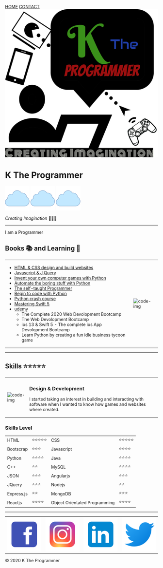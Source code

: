 <!DOCTYPE html>
<html lang="en">
<head>
    <meta charset="UTF-8">
    <meta name="viewport" content="width=device-width, initial-scale=1.0, shrink-to-fit=no">
    <title>K The Programmer</title>
    <link rel="stylesheet" type="text/css" href="style.css">
    <link rel="icon" href="images/favicon.ico">
</head>
<body>
    <div class="nav">
        <a href="PersonalSite.html">HOME</a>
        <a href="Contact.html">CONTACT</a>
    </div>
<div class="top-container">
    <img src="images/creating.png" alt="K The Programmer Pic">
     <h1><span class="K">K </span><span class="The">The </span><span class="Programmer">Programmer</span></h1>       
    <img class="cloud1" src="images/cloud.png" alt="Cloud">
    <img class="cloud2" src="images/cloud.png" alt="Cloud">
    <img class="cloud3" src="images/cloud.png" alt="Cloud">
    <p class="creating"><em>Creating Imagination </em>👨🏾‍💻</p>
    <hr>
    <p class="program">I am a Programmer</p>
</div>
<div class="">    
    <h2>Books 📚 and Learning 🤔</h2>
    <table>
        <tr>
            <td><ul>
                <li><a href="https://www.amazon.com/HTML-CSS-Design-Build-Websites/dp/1118008189/ref=sr_1_4?crid=1CLUJV7N0GGUM&dchild=1&keywords=html+and+css&qid=1595621730&sprefix=html%2Caps%2C183&sr=8-4">HTML & CSS design and build websites</a></li>
                <li><a href="https://www.amazon.com/JavaScript-JQuery-Interactive-Front-End-Development/dp/1118531647/ref=pd_sbs_14_2/138-6393569-5331657?_encoding=UTF8&pd_rd_i=1118531647&pd_rd_r=27a0308c-4994-4067-af7d-9d7fe856437e&pd_rd_w=iMioF&pd_rd_wg=UpYQk&pf_rd_p=bdc67ba8-ab69-42ee-b8d8-8f5336b36a83&pf_rd_r=FZFAC70313N9GR1K66W7&psc=1&refRID=FZFAC70313N9GR1K66W7">Javascript & J Query</a></li>
                <li><a href="https://www.amazon.com/Invent-Your-Computer-Games-Python/dp/1593277954/ref=sr_1_2?crid=3LAUT24II2UYM&dchild=1&keywords=invent+your+own+computer+games+with+python&qid=1595622150&s=books&sprefix=invent%2Cstripbooks%2C367&sr=1-2">Invent your own computer games with Python</a></li>
                <li><a href="https://www.amazon.com/Automate-Boring-Stuff-Python-Programming/dp/1593275994/ref=sr_1_3?crid=18SMGC8D2CQ3G&dchild=1&keywords=automate+the+boring+stuff+with+python&qid=1595622275&s=books&sprefix=auto%2Cstripbooks%2C702&sr=1-3">Automate the boring stuff with Python</a></li>
                <li><a href="https://www.amazon.com/Self-Taught-Programmer-Definitive-Programming-Professionally/dp/0999685902/ref=sr_1_2?crid=23VLGU3JDMUX9&dchild=1&keywords=the+self+taught+programmer&qid=1595622768&s=books&sprefix=the+self+%2Cstripbooks%2C186&sr=1-2">The self-taught Programmer</a></li>
                <li><a href="https://www.amazon.com/Begin-Code-Python-Rob-Miles/dp/1509304525/ref=sr_1_2?crid=11YX53AH4TR21&dchild=1&keywords=begin+to+code+with+python&qid=1595622873&s=books&sprefix=begin+to+%2Cstripbooks%2C180&sr=1-2">Begin to code with Python</a></li>
                <li><a href="https://www.amazon.com/Python-Crash-Course-2nd-Edition/dp/1593279280/ref=sr_1_3?crid=28ES73L0ZBTGF&dchild=1&keywords=python+crash+course&qid=1595622945&s=books&sprefix=python+cr%2Cstripbooks%2C185&sr=1-3">Python crash course</a></li>
                <li><a href="https://www.amazon.com/Mastering-Swift-latest-programming-language/dp/1789139864/ref=sr_1_2_sspa?crid=2KTQRXJQITMMV&dchild=1&keywords=mastering+swift+5&qid=1595623086&s=books&sprefix=mastering+swift%2Cstripbooks%2C179&sr=1-2-spons&psc=1&spLa=ZW5jcnlwdGVkUXVhbGlmaWVyPUFJV0tFN09RNzlCU0UmZW5jcnlwdGVkSWQ9QTAzMTc3NzhPTjJVRkdLMjRJQlYmZW5jcnlwdGVkQWRJZD1BMDg5NDk0MTJDRTZQVEE0SzVZTjYmd2lkZ2V0TmFtZT1zcF9hdGYmYWN0aW9uPWNsaWNrUmVkaXJlY3QmZG9Ob3RMb2dDbGljaz10cnVl">Mastering Swift 5</a></li>
                <li><a href="https://www.udemy.com/">udemy</a>
                    <ul>
                        <li>The Complete 2020 Web Devolopment Bootcamp</li>
                        <li>The Web Devolopment Bootcamp</li>
                        <li>ios 13 & Swift 5 - The complete ios App Devolopment Bootcamp</li>
                        <li>Learn Python by creating a fun idle business tycoon game</li>
                    </ul>
                </li>
            </ul></td>
            <td><img class="code-img" src="https://media.giphy.com/media/hU9Y7TGt802eckrmJw/giphy.gif" alt="code-img"></td>
        </tr>
    </table>
    <hr>
</div>
<div class="skill-row">
    <h2>Skills ⭐️⭐️⭐️⭐️⭐️</h2>
    <table>
        <tr>
            <td><img class="code-img2" src="https://media.giphy.com/media/2ikwIgNrmPZICNmRyX/giphy.gif" alt="code-img"></td>
            <td><h3>Design & Development</h3>
                <p>I started taking an interest in building and interacting with software when I wanted
                    to know how games and websites where created.</p></td>
        </tr>
    </table>
</div>
<div class="skillLevel">
    <h3>Skills Level</h3>
    <table cellspacing="10">
        <tbody>
            <tr>
                <td>HTML</td>
                <td>⭐️⭐️⭐️⭐️⭐️</td>
                <td>CSS</td>
                <td>⭐️⭐️⭐️⭐️⭐️</td>
            </tr>
            <tr>
                <td>Bootscrap</td>
                <td>⭐️⭐️⭐️</td>
                <td>Javascript</td>
                <td>⭐️⭐️⭐️⭐️</td>
            </tr>
            <tr>
                <td>Python</td>
                <td>⭐️⭐️⭐️⭐️</td>
                <td>Java</td>
                <td>⭐️⭐️⭐️⭐️</td>
            </tr>
            <tr>
                <td>C++</td>
                <td>⭐️⭐️</td>
                <td>MySQL</td>
                <td>⭐️⭐️⭐️⭐️</td>
            </tr>
            <tr>
                <td>JSON</td>
                <td>⭐️⭐️⭐</td>
                <td>Angularjs</td>
                <td>⭐️⭐️⭐️</td>
            </tr>
            <tr>
                <td>JQuery</td>
                <td>⭐️⭐️⭐️</td>
                <td>Nodejs</td>
                <td>⭐️⭐️</td>
            </tr>
            <tr>
                <td>Express.js</td>
                <td>⭐️⭐️</td>
                <td>MongoDB</td>
                <td>⭐️⭐️⭐️</td>
            </tr>
            <tr>
                <td>Reactjs</td>
                <td>⭐️⭐️⭐️⭐️</td>
                <td>Object Orientated Programming</td>
                <td>⭐️⭐️⭐️⭐️</td>
            </tr>                
        </tbody>
    </table>
    </div>
    <div class="iconsBGColor">
    <hr id="iconspace">
        <table class="tableIcon">
            <tr>
                <td><a href="https://www.facebook.com/mikeviomcclellan"><img class="icon" src="images/facebook.png" alt="facebookLogo"></a></td>
                <td><a href="https://www.instagram.com/y0ungkizzy/"><img class="icon" src="images/instagram.png" alt="instagramLogo"></a></td>
                <td><a href="https://www.linkedin.com/in/mikevio-mcclellan-0504a865"><img class="icon" src="images/linkedin.png" alt="linkedinLogo"></a></td>
                <td><a href="https://twitter.com/y0ungkizzy"><img class="icon" src="images/twitter.png" alt="twitterLogo"></a></td>
            </tr>
        </table>
    <p>&copy; 2020 K The Programmer</p>
    </div>
</body>
</html>
